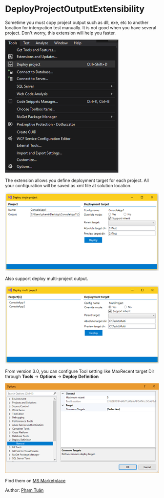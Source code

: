 # DeployProjectOutputExtensibility
Sometime you must copy project output such as dll, exe, etc to another location for intergration test manually. It is not good when you have several project. Don't worry, this extension will help you faster.

![AutoDeploy Tools](/Doc/Images/Tools.png)

The extension allows you define deployment target for each project. All your configuration will be saved as xml file at solution location.

![AutoDeploy Deploysingle](/Doc/Images/DeploySingle.png)

Also support deploy multi-project output.

![AutoDeploy DeployMulti](/Doc/Images/DeployMulti.png)

From version 3.0, you can configure Tool setting like MaxRecent target Dir through **Tools** -> **Options** -> **Deploy Definition**

![AutoDeploy Setting](/Doc/Images/Setting.png)

Find them on [MS Marketplace](https://marketplace.visualstudio.com/items?itemName=PhamTuan.AutoDeployment)

Author: [Phạm Tuân](http://phamtuantech.com/)
